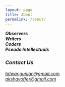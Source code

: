 ```yaml
---
layout: page
title: About
permalink: /about/
---
```


<b><i>
Observers <br>
Writers <br>
Coders <br>
Pseudo Intellectuals <br>
<i></b>



### Contact Us
[talwar.gunjan@gmail.com](mailto:talwar.gunjan@gmail.com) <br>
[akshayoffer@gmail.com](mailto:akshayoffer@gmail.com)
